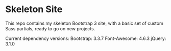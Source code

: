 # Skeleton Site
This repo contains my skeleton Bootstrap 3 site, with a basic set of custom Sass partials, ready to go on new projects.

Current dependency versions:
Bootstrap: 3.3.7
Font-Awesome: 4.6.3
jQuery: 3.1.0
